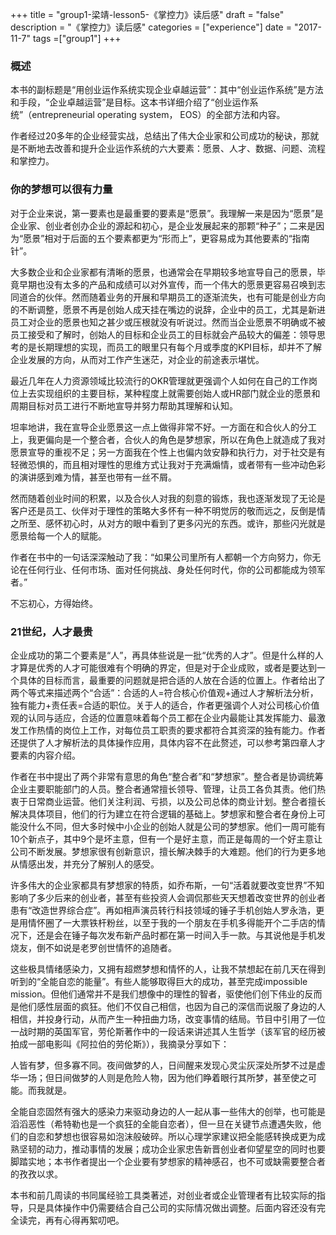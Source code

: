+++
title = "group1-梁靖-lesson5-《掌控力》读后感"
draft = "false"
description = "《掌控力》读后感"
categories = ["experience"]
date = "2017-11-7"
tags =["group1"]
+++

### 概述

本书的副标题是“用创业运作系统实现企业卓越运营”：其中“创业运作系统”是方法和手段，“企业卓越运营”是目标。这本书详细介绍了“创业运作系统”（entrepreneurial operating system， EOS）的全部方法和内容。<br>

作者经过20多年的企业经营实战，总结出了伟大企业家和公司成功的秘诀，那就是不断地去改善和提升企业运作系统的六大要素：愿景、人才、数据、问题、流程和掌控力。<br>

### 你的梦想可以很有力量
对于企业来说，第一要素也是最重要的要素是“愿景”。我理解一来是因为“愿景”是企业家、创业者创办企业的源起和初心，是企业发展起来的那颗“种子”；二来是因为“愿景”相对于后面的五个要素都更为“形而上”，更容易成为其他要素的“指南针”。<br>

大多数企业和企业家都有清晰的愿景，也通常会在早期较多地宣导自己的愿景，毕竟早期也没有太多的产品和成绩可以对外宣传，而一个伟大的愿景更容易召唤到志同道合的伙伴。然而随着业务的开展和早期员工的逐渐流失，也有可能是创业方向的不断调整，愿景不再是创始人成天挂在嘴边的说辞，企业中的员工，尤其是新进员工对企业的愿景也知之甚少或压根就没有听说过。然而当企业愿景不明确或不被员工接受和了解时，创始人的目标和企业员工的目标就会产品较大的偏差：领导思考的是长期理想的实现，而员工的眼里只有每个月或季度的KPI目标，却并不了解企业发展的方向，从而对工作产生迷茫，对企业的前途表示堪忧。<br>

最近几年在人力资源领域比较流行的OKR管理就更强调个人如何在自己的工作岗位上去实现组织的主要目标，某种程度上就需要创始人或HR部门就企业的愿景和周期目标对员工进行不断地宣导并努力帮助其理解和认知。<br>

坦率地讲，我在宣导企业愿景这一点上做得非常不好。一方面在和合伙人的分工上，我更偏向是一个整合者，合伙人的角色是梦想家，所以在角色上就造成了我对愿景宣导的重视不足；另一方面我在个性上也偏内敛安静和执行力，对于社交是有轻微恐惧的，而且相对理性的思维方式让我对于充满煽情，或者带有一些冲动色彩的演讲感到难为情，甚至也带有一丝不屑。<br>

然而随着创业时间的积累，以及合伙人对我的刻意的锻炼，我也逐渐发现了无论是客户还是员工、伙伴对于理性的策略大多怀有一种不明觉厉的敬而远之，反倒是情之所至、感怀初心时，从对方的眼中看到了更多闪光的东西。或许，那些闪光就是愿景给每一个人的赋能。<br>

作者在书中的一句话深深触动了我：“如果公司里所有人都朝一个方向努力，你无论在任何行业、任何市场、面对任何挑战、身处任何时代，你的公司都能成为领军者。”<br>

不忘初心，方得始终。<br>

### 21世纪，人才最贵
企业成功的第二个要素是“人”，再具体些说是一批“优秀的人才”。但是什么样的人才算是优秀的人才可能很难有个明确的界定，但是对于企业成败，或者是要达到一个具体的目标而言，最重要的问题就是把合适的人放在合适的位置上。作者给出了两个等式来描述两个“合适”：合适的人=符合核心价值观+通过人才解析法分析，独有能力+责任表=合适的职位。关于人的适合，作者更强调个人对公司核心价值观的认同与适应，合适的位置意味着每个员工都在企业内最能让其发挥能力、最激发工作热情的岗位上工作，对每位员工职责的要求都符合其资深的独有能力。作者还提供了人才解析法的具体操作应用，具体内容不在此赘述，可以参考第四章人才要素的内容介绍。<br>

作者在书中提出了两个非常有意思的角色“整合者”和“梦想家”。整合者是协调统筹企业主要职能部门的人员。整合者通常擅长领导、管理，让员工各负其责。他们热衷于日常商业运营。他们关注利润、亏损，以及公司总体的商业计划。整合者擅长解决具体项目，他们的行为建立在符合逻辑的基础上。梦想家和整合者在身份上可能没什么不同，但大多时候中小企业的创始人就是公司的梦想家。他们一周可能有10个新点子，其中9个是坏主意，但有一个是好主意，而正是每周的一个好主意让公司不断发展。梦想家很有创新意识，擅长解决棘手的大难题。他们的行为更多地从情感出发，并充分了解别人的感受。<br>

许多伟大的企业家都具有梦想家的特质，如乔布斯，一句“活着就要改变世界”不知影响了多少后来的创业者，甚至有些投资人会调侃那些天天想着改变世界的创业者患有“改造世界综合症”。再如相声演员转行科技领域的锤子手机创始人罗永浩，更是用情怀圈了一大票铁杆粉丝，以至于我的一个朋友在手机多得能开个二手店的情况下，还是会在锤子每次发布新产品时都在第一时间入手一款。与其说他是手机发烧友，倒不如说是老罗创世情怀的追随者。<br>

这些极具情绪感染力，又拥有超燃梦想和情怀的人，让我不禁想起在前几天在得到听到的“全能自恋的能量”。有些人能够取得巨大的成功，甚至完成impossible mission。但他们通常并不是我们想像中的理性的智者，驱使他们创下伟业的反而是他们感性层面的疯狂。他们不仅自己相信，也因为自己的深信而说服了身边的人相信，并投身行动，从而产生一种扭曲力场，改变事情的结局。节目中引用了一位一战时期的英国军官，劳伦斯著作中的一段话来讲述其人生哲学（该军官的经历被拍成一部电影叫《阿拉伯的劳伦斯》），我摘录分享如下：<br>

人皆有梦，但多寡不同。夜间做梦的人，日间醒来发现心灵尘灰深处所梦不过是虚华一场；但日间做梦的人则是危险人物，因为他们睁着眼行其所梦，甚至使之可能。而我就是。<br>

全能自恋固然有强大的感染力来驱动身边的人一起从事一些伟大的创举，也可能是滔滔恶性（希特勒也是一个疯狂的全能自恋者），但一旦在关键节点遭遇失败，他们的自恋和梦想也很容易如泡沫般破碎。所以心理学家建议把全能感转换成更为成熟坚韧的动力，推动事情的发展；成功企业家忠告新晋创业者仰望星空的同时也要脚踏实地；本书作者提出一个企业要有梦想家的精神感召，也不可或缺需要整合者的孜孜以求。<br>

本书和前几周读的书同属经验工具类著述，对创业者或企业管理者有比较实际的指导，只是具体操作中仍需要结合自己公司的实际情况做出调整。后面内容还没有完全读完，再有心得再絮叨吧。<br>
